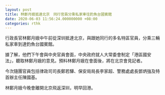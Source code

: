 ```yaml
---
layout: post
title: 林鄭月娥抵達北京　同行官員分乘私家車往釣魚台國賓館
date: 2020-06-03 11:56:24.000000000 +08:00
categories: rthk
---
```


行政長官林鄭月娥中午前從深圳抵達北京，與跟她同行的多名特區官員，分乘三輛私家車到達釣魚台國賓館。

據了解，他們下午會與中央官員會面，中央政府就人大常委會制定「港區國安法」，聽取林鄭月娥的意見。預料林鄭月娥在會面後，將在北京會見記者。

今次隨團官員包括律政司司長鄭若驊、保安局局長李家超、警務處處長鄧炳強及特首辦主任陳國基。

林鄭月娥今晚會離開北京飛返深圳，明早回港。
